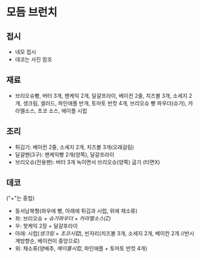 # 모듬 브런치

## 접시

- 네모 접시
- 데코는 사진 참조

## 재료

- 브리오슈빵, 버터 3개, 팬케익 2개, 달걀프라이, 베이컨 2줄, 치즈볼 3개, 소세지 2개, 생크림, 셀러드, 파인애플 반개, 토마토 반컷 4개, 브리오슈 빵 파우더(슈가), 캬라멜소스, 초코 소스, 에이플 시럽

## 조리

- 튀김기: 베이컨 2줄, 소세지 2개, 치즈볼 3개(오래걸림)
- 달걀팬(3구): 팬케익빵 2개(양쪽), 달걀프라이
- 브리오슈(전용팬): 버터 3개 녹이면서 브리오슈(양쪽) 굽기 (타면X)

## 데코

("+"는 중첩)
- 동서남북형(좌우에 빵, 아래에 튀김과 시럽, 위에 채소류)
- 좌: 브리오슈 + *슈가파우더* + *카라멜소스(Z)*
- 우: 핫케익 2장 + 달걀후라이
- 아래: 시럽(*생크림* + *초코시럽*), 빈자리(치즈볼 3개, 소세지 2개, 베이컨 2개 //반시계방향순, 베이컨이 중앙으로)
- 위: 채소류(양배추, *메이플시럽*, 파인애플 + 토마토 반컷 4개)

